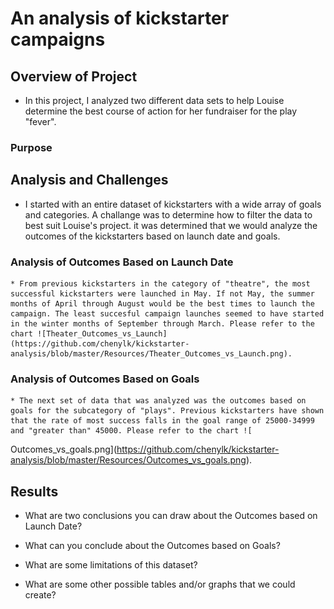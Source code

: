 # An analysis of kickstarter campaigns

## Overview of Project
  * In this project, I analyzed two different data sets to help Louise determine the best course of action for her fundraiser for the play "fever".

### Purpose

## Analysis and Challenges
  * I started with an entire dataset of kickstarters with a wide array of goals and categories. A challange was to determine how to filter the data to best suit Louise's project. it was determined that we would analyze the outcomes of the kickstarters based on launch date and goals. 

  ### Analysis of Outcomes Based on Launch Date
    * From previous kickstarters in the category of "theatre", the most successful kickstarters were launched in May. If not May, the summer months of April through August would be the best times to launch the campaign. The least succesful campaign launches seemed to have started in the winter months of September through March. Please refer to the chart ![Theater_Outcomes_vs_Launch](https://github.com/chenylk/kickstarter-analysis/blob/master/Resources/Theater_Outcomes_vs_Launch.png).
  

  ### Analysis of Outcomes Based on Goals
    * The next set of data that was analyzed was the outcomes based on goals for the subcategory of "plays". Previous kickstarters have shown that the rate of most success falls in the goal range of 25000-34999 and "greater than" 45000. Please refer to the chart ![
Outcomes_vs_goals.png](https://github.com/chenylk/kickstarter-analysis/blob/master/Resources/Outcomes_vs_goals.png).


## Results

- What are two conclusions you can draw about the Outcomes based on Launch Date?

- What can you conclude about the Outcomes based on Goals?

- What are some limitations of this dataset?

- What are some other possible tables and/or graphs that we could create?
